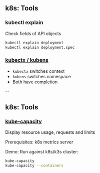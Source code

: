 ## k8s: Tools

### kubectl explain

Check fields of API objects

```bash
kubectl explain deployment
kubectl explain deployment.spec
```

### [kubectx / kubens](https://github.com/ahmetb/kubectx)

- `kubectx` switches context
- `kubens` switches namespace
- Both have completion

--

## k8s: Tools

### [kube-capacity](https://github.com/robscott/kube-capacity)

Display resource usage, requests and limits

Prerequisites: k8s metrics server

Demo: Run against k8s/k3s cluster:

```bash
kube-capacity
kube-capacity --containers
```
